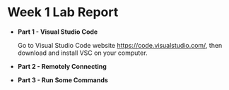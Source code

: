 # Week 1 Lab Report

* **Part 1 - Visual Studio Code**


    Go to Visual Studio Code website https://code.visualstudio.com/, then download and install VSC on your computer.
    
    

* **Part 2 - Remotely Connecting**

* **Part 3 - Run Some Commands**
